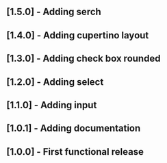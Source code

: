 ## [1.5.0] - Adding serch

## [1.4.0] - Adding cupertino layout

## [1.3.0] - Adding check box rounded

## [1.2.0] - Adding select

## [1.1.0] - Adding input

## [1.0.1] - Adding documentation

## [1.0.0] - First functional release